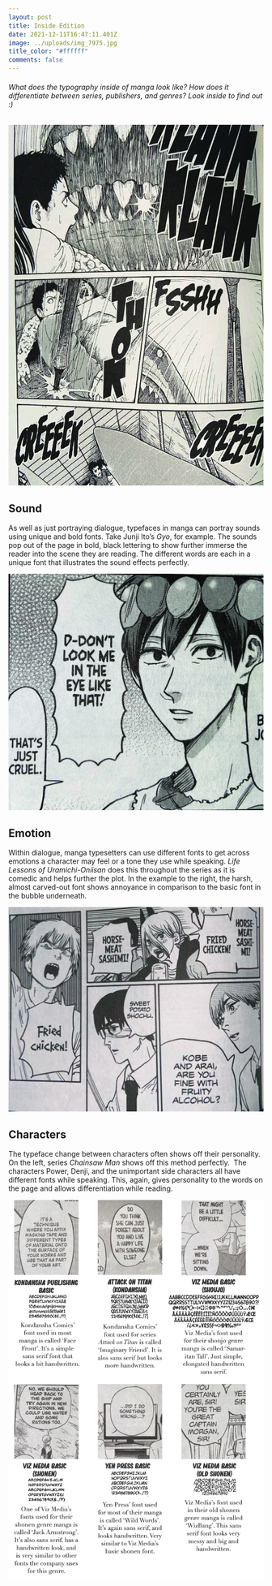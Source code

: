 ```yaml
---
layout: post
title: Inside Edition
date: 2021-12-11T16:47:11.401Z
image: ../uploads/img_7975.jpg
title_color: "#ffffff"
comments: false
---
```

###### What does the typography inside of manga look like? How does it differentiate between series, publishers, and genres? Look *inside* to find out :)

![](../uploads/img_7984.jpg)

## Sound

As well as just portraying dialogue, typefaces in manga can portray sounds using unique and bold fonts. Take Junji Ito’s *Gyo*, for example. The sounds pop out of the page in bold, black lettering to show further immerse the reader into the scene they are reading. The different words are each in a unique font that illustrates the sound effects perfectly.

![](../uploads/img_7989.jpg)

## Emotion

Within dialogue, manga typesetters can use different fonts to get across emotions a character may feel or a tone they use while speaking. *Life Lessons of Uramichi-Oniisan* does this throughout the series as it is comedic and helps further the plot. In the example to the right, the harsh, almost carved-out font shows annoyance in comparison to the basic font in the bubble underneath.

![](../uploads/img_7970.jpg)

## Characters

The typeface change between characters often shows off their personality. On the left, series *Chainsaw Man* shows off this method perfectly.  The characters Power, Denji, and the unimportant side characters all have different fonts while speaking. This, again, gives personality to the words on the page and allows differentiation while reading.

![](../uploads/png-base64f6f186329236e41a.png)